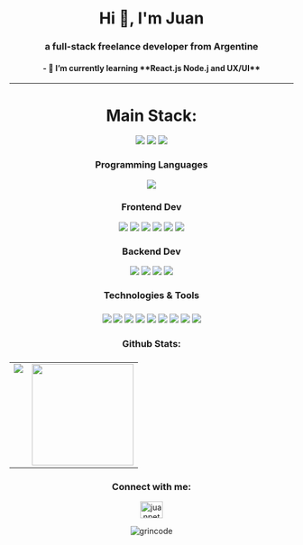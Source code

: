 <h1 align="center">Hi 👋, I'm Juan</h1>
<h3 align="center">a full-stack freelance developer from Argentine</h3>

<h4 align="center">- 🌱 I’m currently learning **React.js Node.j and UX/UI**</h4>


---

<h1 align="center">Main Stack:</h1>
<p align="center">
  <img src="https://img.shields.io/badge/Angular-DD0031?style=for-the-badge&logo=angular&logoColor=white">
  <img src="https://img.shields.io/badge/Spring-6DB33F?style=for-the-badge&logo=spring&logoColor=white">
  <img src="https://img.shields.io/badge/MySQL-005C84?style=for-the-badge&logo=mysql&logoColor=white">
</p>

<h3 align="center">Programming Languages</h3>
<p align="center">
  <img src="https://img.shields.io/badge/JavaScript-F7DF1E?style=for-the-badge&logo=javascript&logoColor=black">
</p>

<h3 align="center">Frontend Dev</h3>
<p align="center">
  <img src="https://img.shields.io/badge/HTML5-E34F26?style=for-the-badge&logo=html5&logoColor=white">
  <img src="https://img.shields.io/badge/CSS3-1572B6?style=for-the-badge&logo=css3&logoColor=white">
  <img src="https://img.shields.io/badge/TypeScript-007ACC?style=for-the-badge&logo=typescript&logoColor=white">
  <img src="https://img.shields.io/badge/Angular-DD0031?style=for-the-badge&logo=angular&logoColor=white">
  <img src="https://img.shields.io/badge/React-20232A?style=for-the-badge&logo=react&logoColor=61DAFB">
  <img src="https://img.shields.io/badge/Bootstrap-563D7C?style=for-the-badge&logo=bootstrap&logoColor=white">  
</p>

<h3 align="center">Backend Dev</h3>
<p align="center">
  <img src="https://img.shields.io/badge/MySQL-005C84?style=for-the-badge&logo=mysql&logoColor=white">
  <img src="https://img.shields.io/badge/Spring-6DB33F?style=for-the-badge&logo=spring&logoColor=white">
  <img src="https://img.shields.io/badge/Node.js-43853D?style=for-the-badge&logo=node.js&logoColor=white">  
  <img src="https://img.shields.io/badge/MongoDB-4EA94B?style=for-the-badge&logo=mongodb&logoColor=white">    
</p>

<h3 align="center">Technologies & Tools<h3>
<p align="center">
  <img src="https://img.shields.io/badge/GIT-E44C30?style=for-the-badge&logo=git&logoColor=white">
  <img src="https://img.shields.io/badge/GitHub-100000?style=for-the-badge&logo=github&logoColor=white">
  <img src="https://camo.githubusercontent.com/879423585ed087f3c973857c43ba7e7d84f52c993d2c937055726339fbf921d9/68747470733a2f2f696d672e736869656c64732e696f2f62616467652f506f73746d616e2d4646364333373f7374796c653d666f722d7468652d6261646765266c6f676f3d506f73746d616e266c6f676f436f6c6f723d7768697465">
  <img src="https://img.shields.io/badge/Heroku-430098?style=for-the-badge&logo=heroku&logoColor=white">
  <img src="https://img.shields.io/badge/Linux-FCC624?style=for-the-badge&logo=linux&logoColor=black">
  <img src="https://img.shields.io/badge/Figma-F24E1E?style=for-the-badge&logo=figma&logoColor=white">
  <img src="https://img.shields.io/badge/Notion-000000?style=for-the-badge&logo=notion&logoColor=white">
  <img src="https://img.shields.io/badge/Trello-0052CC?style=for-the-badge&logo=trello&logoColor=white">
  <img src="https://img.shields.io/badge/Jira-0052CC?style=for-the-badge&logo=Jira&logoColor=white">
</p>

<h3 align="center">Github Stats:<h3>
<table>
  <tr>
    <td valign="top"><img src="https://github-readme-stats.vercel.app/api/top-langs/?username=grincode&theme=ocean_dark&card_width=450em)](https://github.com/grincode/grincode/github-readme-stats"/></td>
    <td valign="top"><img height="180em" src="https://github-readme-stats.vercel.app/api?username=grincode&show_icons=true&hide_border=true&&count_private=true&include_all_commits=true&theme=ocean_dark&hide_stars=false" /></td>
  </tr>
</table>


<h3 align="center">Connect with me:</h3>
<p align="center">
<a href="https://linkedin.com/in/juanpetarcich" target="blank"><img align="center" src="https://raw.githubusercontent.com/rahuldkjain/github-profile-readme-generator/master/src/images/icons/Social/linked-in-alt.svg" alt="juanpetarcich" height="30" width="40" /></a>
</p>
<p align="center"> <img src="https://komarev.com/ghpvc/?username=grincode&label=Profile%20views&color=0e75b6&style=flat" alt="grincode" /> </p>
